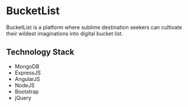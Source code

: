 # BucketList

<p>BucketList is a platform where sublime destination seekers can cultivate their wildest imaginations into digital bucket list.

## Technology Stack

- MongoDB
- ExpressJS
- AngularJS
- NodeJS
- Bootstrap
- jQuery
